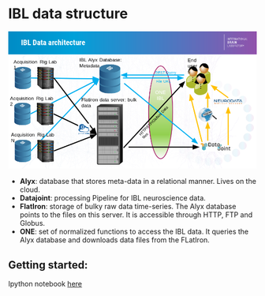 # IBL data structure
![Alyx data structure](./_static/IBL_data.png)

-   **Alyx**: database that stores meta-data in a relational manner. Lives on the cloud.
-   **Datajoint**: processing Pipeline for IBL neuroscience data.
-   **FlatIron**: storage of bulky raw data time-series. The Alyx database points to the files on this server. It is accessible through HTTP, FTP and Globus.
-   **ONE**: set of normalized functions to access the IBL data. It queries the Alyx database and downloads data files from the FLatIron.

## Getting started:
Ipython notebook  [here](./_static/one_demo.html)